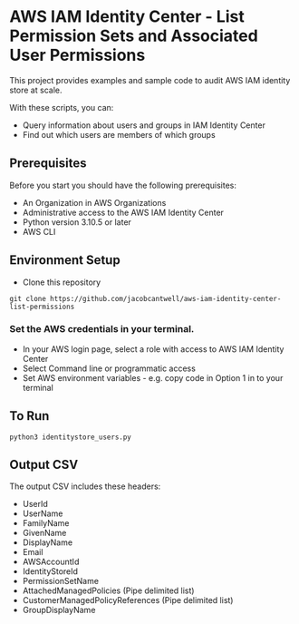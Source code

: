 # AWS IAM Identity Center - List Permission Sets and Associated User Permissions

This project provides examples and sample code to audit AWS IAM identity store at scale.

With these scripts, you can:
* Query information about users and groups in IAM Identity Center
* Find out which users are members of which groups

## Prerequisites

Before you start you should have the following prerequisites:
* An Organization in AWS Organizations
* Administrative access to the AWS IAM Identity Center
* Python version 3.10.5 or later
* AWS CLI

## Environment Setup

* Clone this repository

```
git clone https://github.com/jacobcantwell/aws-iam-identity-center-list-permissions
```

### Set the AWS credentials in your terminal.
 * In your AWS login page, select a role with access to AWS IAM Identity Center
 * Select Command line or programmatic access
 * Set AWS environment variables - e.g. copy code in Option 1 in to your terminal

## To Run

```
python3 identitystore_users.py
```

## Output CSV

The output CSV includes these headers:

* UserId
* UserName
* FamilyName
* GivenName
* DisplayName
* Email
* AWSAccountId
* IdentityStoreId
* PermissionSetName
* AttachedManagedPolicies (Pipe delimited list)
* CustomerManagedPolicyReferences (Pipe delimited list)
* GroupDisplayName
